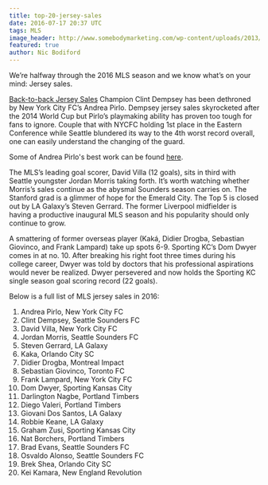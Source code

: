 ```yaml
---
title: top-20-jersey-sales
date: 2016-07-17 20:37 UTC
tags: MLS
image_header: http://www.somebodymarketing.com/wp-content/uploads/2013/05/Stock-Dock-House.jpg
featured: true
author: Nic Bodiford
---
```


We’re halfway through the 2016 MLS season and we know what’s on your mind: Jersey sales.

[Back-to-back Jersey Sales](http://www.espnfc.us/major-league-soccer/story/2676490/clint-dempsey-first-major-league-soccer-jersey-sales-top-20) Champion Clint Dempsey has been dethroned by New York City FC’s Andrea Pirlo. Dempsey jersey sales skyrocketed after the 2014 World Cup but Pirlo’s playmaking ability has proven too tough for fans to ignore. Couple that with NYCFC holding 1st place in the Eastern Conference while Seattle blundered its way to the 4th worst record overall, one can easily understand the changing of the guard.  

Some of Andrea Pirlo's best work can be found [here](https://www.youtube.com/watch?v=S4LwNXb3q5I).

The MLS’s leading goal scorer, David Villa (12 goals), sits in third with Seattle youngster Jordan Morris taking forth. It’s worth watching whether Morris’s sales continue as the abysmal Sounders season carries on. The Stanford grad is a glimmer of hope for the Emerald City. The Top 5 is closed out by LA Galaxy’s Steven Gerrard. The former Liverpool midfielder is having a productive inaugural MLS season and his popularity should only continue to grow.

A smattering of former overseas player (Kaká, Didier Drogba, Sebastian Giovinco, and Frank Lampard) take up spots 6-9\. Sporting KC’s Dom Dwyer comes in at no. 10\. After breaking his right foot three times during his college career, Dwyer was told by doctors that his professional aspirations would never be realized. Dwyer persevered and now holds the Sporting KC single season goal scoring record (22 goals).

Below is a full list of MLS jersey sales in 2016:

1.  Andrea Pirlo, New York City FC
2.  Clint Dempsey, Seattle Sounders FC
3.  David Villa, New York City FC
4.  Jordan Morris, Seattle Sounders FC
5.  Steven Gerrard, LA Galaxy
6.  Kaka, Orlando City SC
7.  Didier Drogba, Montreal Impact
8.  Sebastian Giovinco, Toronto FC
9.  Frank Lampard, New York City FC
10.  Dom Dwyer, Sporting Kansas City
11.  Darlington Nagbe, Portland Timbers
12.  Diego Valeri, Portland Timbers
13.  Giovani Dos Santos, LA Galaxy
14.  Robbie Keane, LA Galaxy
15.  Graham Zusi, Sporting Kansas City
16.  Nat Borchers, Portland Timbers
17.  Brad Evans, Seattle Sounders FC
18.  Osvaldo Alonso, Seattle Sounders FC
19.  Brek Shea, Orlando City SC
20.  Kei Kamara, New England Revolution